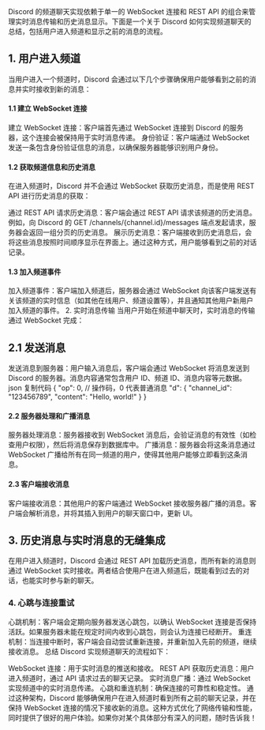 
Discord 的频道聊天实现依赖于单一的 WebSocket 连接和 REST API 的组合来管理实时消息传输和历史消息显示。下面是一个关于 Discord 如何实现频道聊天的总结，包括用户进入频道和显示之前的消息的流程。

## 1. 用户进入频道
当用户进入一个频道时，Discord 会通过以下几个步骤确保用户能够看到之前的消息并实时接收到新的消息：

#### 1.1 建立 WebSocket 连接
建立 WebSocket 连接：客户端首先通过 WebSocket 连接到 Discord 的服务器，这个连接会被保持用于实时消息传递。
身份验证：客户端通过 WebSocket 发送一条包含身份验证信息的消息，以确保服务器能够识别用户身份。
#### 1.2 获取频道信息和历史消息
在进入频道时，Discord 并不会通过 WebSocket 获取历史消息，而是使用 REST API 进行历史消息的获取：

通过 REST API 请求历史消息：客户端会通过 REST API 请求该频道的历史消息。例如，向 Discord 的 GET /channels/{channel.id}/messages 端点发起请求，服务器会返回一组分页的历史消息。
展示历史消息：客户端接收到历史消息后，会将这些消息按照时间顺序显示在界面上。通过这种方式，用户能够看到之前的对话记录。
#### 1.3 加入频道事件
加入频道事件：客户端加入频道后，服务器会通过 WebSocket 向该客户端发送有关该频道的实时信息（如其他在线用户、频道设置等），并且通知其他用户新用户加入频道的事件。
2. 实时消息传输
当用户开始在频道中聊天时，实时消息的传输通过 WebSocket 完成：

## 2.1 发送消息
发送消息到服务器：用户输入消息后，客户端会通过 WebSocket 将消息发送到 Discord 的服务器。消息内容通常包含用户 ID、频道 ID、消息内容等元数据。
json
复制代码
{
    "op": 0,  // 操作码，0 代表普通消息
    "d": {
        "channel_id": "123456789",
        "content": "Hello, world!"
    }
}
#### 2.2 服务器处理和广播消息
服务器处理消息：服务器接收到 WebSocket 消息后，会验证消息的有效性（如检查用户权限），然后将消息保存到数据库中。
广播消息：服务器会将这条消息通过 WebSocket 广播给所有在同一频道的用户，使得其他用户能够立即看到这条消息。
#### 2.3 客户端接收消息
客户端接收消息：其他用户的客户端通过 WebSocket 接收服务器广播的消息。客户端会解析消息，并将其插入到用户的聊天窗口中，更新 UI。
## 3. 历史消息与实时消息的无缝集成
在用户进入频道时，Discord 会通过 REST API 加载历史消息，而所有新的消息则通过 WebSocket 实时接收。两者结合使用户在进入频道后，既能看到过去的对话，也能实时参与新的聊天。

### 4. 心跳与连接重试
心跳机制：客户端会定期向服务器发送心跳包，以确认 WebSocket 连接是否保持活跃。如果服务器未能在规定时间内收到心跳包，则会认为连接已经断开。
重连机制：当连接中断时，客户端会自动尝试重新连接，并重新加入先前的频道，继续接收消息。
总结
Discord 实现频道聊天的流程如下：

WebSocket 连接：用于实时消息的推送和接收。
REST API 获取历史消息：用户进入频道时，通过 API 请求过去的聊天记录。
实时消息广播：通过 WebSocket 实现频道中的实时消息传递。
心跳和重连机制：确保连接的可靠性和稳定性。
通过这种架构，Discord 能够确保用户在进入频道时看到所有之前的聊天记录，并在保持 WebSocket 连接的情况下接收新的消息。这种方式优化了网络传输和性能，同时提供了很好的用户体验。如果你对某个具体部分有深入的问题，随时告诉我！


